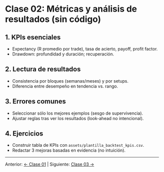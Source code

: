# Clase 02: Métricas y análisis de resultados (sin código)

## 1. KPIs esenciales
- Expectancy (R promedio por trade), tasa de acierto, payoff, profit factor.
- Drawdown: profundidad y duración; recuperación.

## 2. Lectura de resultados
- Consistencia por bloques (semanas/meses) y por setups.
- Diferencia entre desempeño en tendencia vs. rango.

## 3. Errores comunes
- Seleccionar sólo los mejores ejemplos (sesgo de supervivencia).
- Ajustar reglas tras ver los resultados (look-ahead no intencional).

## 4. Ejercicios
- Construir tabla de KPIs con `assets/plantilla_backtest_kpis.csv`.
- Redactar 3 mejoras basadas en evidencia (no intuición).

---
Anterior: [← Clase 01](Clase_01_Fundamentos_de_Backtesting_Sin_Codigo.md) | Siguiente: [Clase 03 →](Clase_03_Optimizacion_Basica_y_OOS.md)
